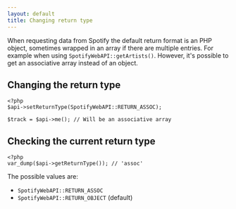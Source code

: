 ```yaml
---
layout: default
title: Changing return type
---
```


When requesting data from Spotify the default return format is an PHP object, sometimes wrapped in an array if there are multiple entries. For example when using `SpotifyWebAPI::getArtists()`. However, it's possible to get an associative array instead of an object.

## Changing the return type

    <?php
    $api->setReturnType(SpotifyWebAPI::RETURN_ASSOC);

    $track = $api->me(); // Will be an associative array

## Checking the current return type

    <?php
    var_dump($api->getReturnType()); // 'assoc'

The possible values are:

* `SpotifyWebAPI::RETURN_ASSOC`
* `SpotifyWebAPI::RETURN_OBJECT` (default)
